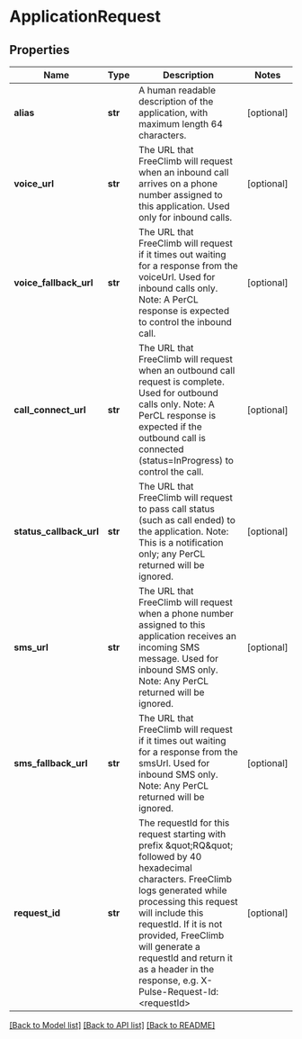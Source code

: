 # ApplicationRequest

## Properties

Name | Type | Description | Notes
------------ | ------------- | ------------- | -------------
**alias** | **str** | A human readable description of the application, with maximum length 64 characters. | [optional] 
**voice_url** | **str** | The URL that FreeClimb will request when an inbound call arrives on a phone number assigned to this application. Used only for inbound calls. | [optional] 
**voice_fallback_url** | **str** | The URL that FreeClimb will request if it times out waiting for a response from the voiceUrl. Used for inbound calls only. Note: A PerCL response is expected to control the inbound call. | [optional] 
**call_connect_url** | **str** | The URL that FreeClimb will request when an outbound call request is complete. Used for outbound calls only.  Note: A PerCL response is expected if the outbound call is connected (status&#x3D;InProgress) to control the call. | [optional] 
**status_callback_url** | **str** | The URL that FreeClimb will request to pass call status (such as call ended) to the application.  Note: This is a notification only; any PerCL returned will be ignored. | [optional] 
**sms_url** | **str** | The URL that FreeClimb will request when a phone number assigned to this application receives an incoming SMS message. Used for inbound SMS only.  Note: Any PerCL returned will be ignored. | [optional] 
**sms_fallback_url** | **str** | The URL that FreeClimb will request if it times out waiting for a response from the smsUrl. Used for inbound SMS only.  Note: Any PerCL returned will be ignored. | [optional] 
**request_id** | **str** | The requestId for this request starting with prefix \&quot;RQ\&quot; followed by 40 hexadecimal characters. FreeClimb logs generated while processing this request will include this requestId. If it is not provided, FreeClimb will generate a requestId and return it as a header in the response, e.g. X-Pulse-Request-Id: &lt;requestId&gt; | [optional] 

[[Back to Model list]](../README.md#documentation-for-models) [[Back to API list]](../README.md#documentation-for-api-endpoints) [[Back to README]](../README.md)


